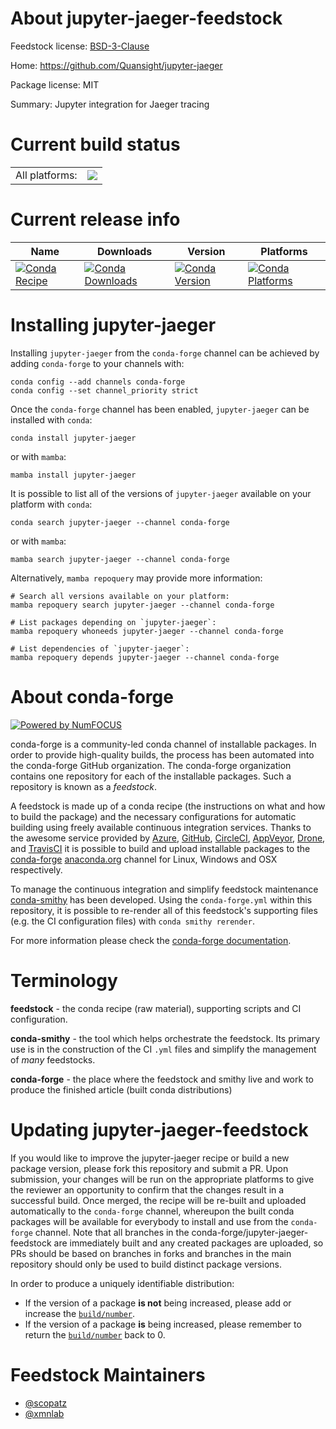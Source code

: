 About jupyter-jaeger-feedstock
==============================

Feedstock license: [BSD-3-Clause](https://github.com/conda-forge/jupyter-jaeger-feedstock/blob/main/LICENSE.txt)

Home: https://github.com/Quansight/jupyter-jaeger

Package license: MIT

Summary: Jupyter integration for Jaeger tracing

Current build status
====================


<table><tr><td>All platforms:</td>
    <td>
      <a href="https://dev.azure.com/conda-forge/feedstock-builds/_build/latest?definitionId=10459&branchName=main">
        <img src="https://dev.azure.com/conda-forge/feedstock-builds/_apis/build/status/jupyter-jaeger-feedstock?branchName=main">
      </a>
    </td>
  </tr>
</table>

Current release info
====================

| Name | Downloads | Version | Platforms |
| --- | --- | --- | --- |
| [![Conda Recipe](https://img.shields.io/badge/recipe-jupyter--jaeger-green.svg)](https://anaconda.org/conda-forge/jupyter-jaeger) | [![Conda Downloads](https://img.shields.io/conda/dn/conda-forge/jupyter-jaeger.svg)](https://anaconda.org/conda-forge/jupyter-jaeger) | [![Conda Version](https://img.shields.io/conda/vn/conda-forge/jupyter-jaeger.svg)](https://anaconda.org/conda-forge/jupyter-jaeger) | [![Conda Platforms](https://img.shields.io/conda/pn/conda-forge/jupyter-jaeger.svg)](https://anaconda.org/conda-forge/jupyter-jaeger) |

Installing jupyter-jaeger
=========================

Installing `jupyter-jaeger` from the `conda-forge` channel can be achieved by adding `conda-forge` to your channels with:

```
conda config --add channels conda-forge
conda config --set channel_priority strict
```

Once the `conda-forge` channel has been enabled, `jupyter-jaeger` can be installed with `conda`:

```
conda install jupyter-jaeger
```

or with `mamba`:

```
mamba install jupyter-jaeger
```

It is possible to list all of the versions of `jupyter-jaeger` available on your platform with `conda`:

```
conda search jupyter-jaeger --channel conda-forge
```

or with `mamba`:

```
mamba search jupyter-jaeger --channel conda-forge
```

Alternatively, `mamba repoquery` may provide more information:

```
# Search all versions available on your platform:
mamba repoquery search jupyter-jaeger --channel conda-forge

# List packages depending on `jupyter-jaeger`:
mamba repoquery whoneeds jupyter-jaeger --channel conda-forge

# List dependencies of `jupyter-jaeger`:
mamba repoquery depends jupyter-jaeger --channel conda-forge
```


About conda-forge
=================

[![Powered by
NumFOCUS](https://img.shields.io/badge/powered%20by-NumFOCUS-orange.svg?style=flat&colorA=E1523D&colorB=007D8A)](https://numfocus.org)

conda-forge is a community-led conda channel of installable packages.
In order to provide high-quality builds, the process has been automated into the
conda-forge GitHub organization. The conda-forge organization contains one repository
for each of the installable packages. Such a repository is known as a *feedstock*.

A feedstock is made up of a conda recipe (the instructions on what and how to build
the package) and the necessary configurations for automatic building using freely
available continuous integration services. Thanks to the awesome service provided by
[Azure](https://azure.microsoft.com/en-us/services/devops/), [GitHub](https://github.com/),
[CircleCI](https://circleci.com/), [AppVeyor](https://www.appveyor.com/),
[Drone](https://cloud.drone.io/welcome), and [TravisCI](https://travis-ci.com/)
it is possible to build and upload installable packages to the
[conda-forge](https://anaconda.org/conda-forge) [anaconda.org](https://anaconda.org/)
channel for Linux, Windows and OSX respectively.

To manage the continuous integration and simplify feedstock maintenance
[conda-smithy](https://github.com/conda-forge/conda-smithy) has been developed.
Using the ``conda-forge.yml`` within this repository, it is possible to re-render all of
this feedstock's supporting files (e.g. the CI configuration files) with ``conda smithy rerender``.

For more information please check the [conda-forge documentation](https://conda-forge.org/docs/).

Terminology
===========

**feedstock** - the conda recipe (raw material), supporting scripts and CI configuration.

**conda-smithy** - the tool which helps orchestrate the feedstock.
                   Its primary use is in the construction of the CI ``.yml`` files
                   and simplify the management of *many* feedstocks.

**conda-forge** - the place where the feedstock and smithy live and work to
                  produce the finished article (built conda distributions)


Updating jupyter-jaeger-feedstock
=================================

If you would like to improve the jupyter-jaeger recipe or build a new
package version, please fork this repository and submit a PR. Upon submission,
your changes will be run on the appropriate platforms to give the reviewer an
opportunity to confirm that the changes result in a successful build. Once
merged, the recipe will be re-built and uploaded automatically to the
`conda-forge` channel, whereupon the built conda packages will be available for
everybody to install and use from the `conda-forge` channel.
Note that all branches in the conda-forge/jupyter-jaeger-feedstock are
immediately built and any created packages are uploaded, so PRs should be based
on branches in forks and branches in the main repository should only be used to
build distinct package versions.

In order to produce a uniquely identifiable distribution:
 * If the version of a package **is not** being increased, please add or increase
   the [``build/number``](https://docs.conda.io/projects/conda-build/en/latest/resources/define-metadata.html#build-number-and-string).
 * If the version of a package **is** being increased, please remember to return
   the [``build/number``](https://docs.conda.io/projects/conda-build/en/latest/resources/define-metadata.html#build-number-and-string)
   back to 0.

Feedstock Maintainers
=====================

* [@scopatz](https://github.com/scopatz/)
* [@xmnlab](https://github.com/xmnlab/)

